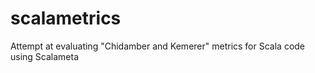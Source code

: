 # scalametrics

Attempt at evaluating "Chidamber and Kemerer" metrics for Scala code using Scalameta
